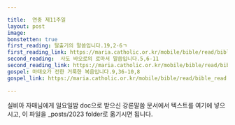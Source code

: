 ```yaml
---

title:  연중 제11주일
layout: post 
image:  
bonstetten: true
first_reading: 탈출기의 말씀입니다.19,2-6ㄱ
first_reading_link: https://maria.catholic.or.kr/mobile/bible/read/bible_read.asp?m=2&n=151&p=8
second_reading:  사도 바오로의 로마서 말씀입니다.5,6-11
second_reading_link: https://maria.catholic.or.kr/mobile/bible/read/bible_read.asp?m=2&n=167&p=3
gospel: 마태오가 전한 거룩한 복음입니다.9,36-10,8
gospel_link: https://maria.catholic.or.kr/mobile/bible/read/bible_read.asp?m=2&n=150&p=14

---
```



실비아 자매님에게 일요일밤 doc으로 받으신
강론말씀 문서에서
텍스트를 여기에 넣으시고,
이 파일을 _posts/2023 folder로 옮기시면 됩니다.
